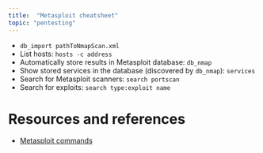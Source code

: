 ```yaml
---
title:  "Metasploit cheatsheet"
topic: "pentesting"
---
```


* `db_import pathToNmapScan.xml`
* List hosts: `hosts -c address`
* Automatically store results in Metasploit database: `db_nmap`
* Show stored services in the database (discovered by `db_nmap`): `services`
* Search for Metasploit scanners: `search portscan`
* Search for exploits: `search type:exploit name`


# Resources and references
* [Metasploit commands](https://www.offensive-security.com/metasploit-unleashed/msfconsole-commands/)
